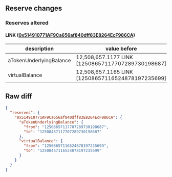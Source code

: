 ## Reserve changes

### Reserves altered

#### LINK ([0x514910771AF9Ca656af840dff83E8264EcF986CA](https://etherscan.io/address/0x514910771AF9Ca656af840dff83E8264EcF986CA))

| description | value before | value after |
| --- | --- | --- |
| aTokenUnderlyingBalance | 12,508,657.1177 LINK [12508657117707289730198687] | 12,508,457.1177 LINK [12508457117707289730198687] |
| virtualBalance | 12,508,657.1165 LINK [12508657116524878197235699] | 12,508,457.1165 LINK [12508457116524878197235699] |


## Raw diff

```json
{
  "reserves": {
    "0x514910771AF9Ca656af840dff83E8264EcF986CA": {
      "aTokenUnderlyingBalance": {
        "from": "12508657117707289730198687",
        "to": "12508457117707289730198687"
      },
      "virtualBalance": {
        "from": "12508657116524878197235699",
        "to": "12508457116524878197235699"
      }
    }
  }
}
```